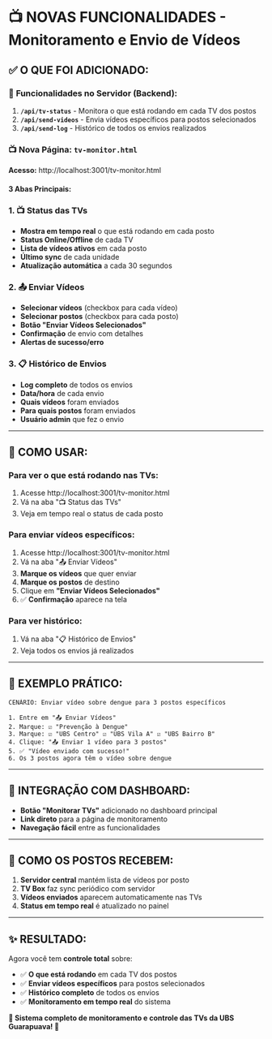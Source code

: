 # 📺 NOVAS FUNCIONALIDADES - Monitoramento e Envio de Vídeos

## ✅ **O QUE FOI ADICIONADO:**

### 🔧 **Funcionalidades no Servidor (Backend):**

1. **`/api/tv-status`** - Monitora o que está rodando em cada TV dos postos
2. **`/api/send-videos`** - Envia vídeos específicos para postos selecionados  
3. **`/api/send-log`** - Histórico de todos os envios realizados

### 📺 **Nova Página: `tv-monitor.html`**

**Acesso:** http://localhost:3001/tv-monitor.html

#### **3 Abas Principais:**

### 1. 📺 **Status das TVs**
- **Mostra em tempo real** o que está rodando em cada posto
- **Status Online/Offline** de cada TV
- **Lista de vídeos ativos** em cada posto
- **Último sync** de cada unidade
- **Atualização automática** a cada 30 segundos

### 2. 📤 **Enviar Vídeos**
- **Selecionar vídeos** (checkbox para cada vídeo)
- **Selecionar postos** (checkbox para cada posto) 
- **Botão "Enviar Vídeos Selecionados"**
- **Confirmação** de envio com detalhes
- **Alertas de sucesso/erro**

### 3. 📋 **Histórico de Envios**
- **Log completo** de todos os envios
- **Data/hora** de cada envio
- **Quais vídeos** foram enviados
- **Para quais postos** foram enviados
- **Usuário admin** que fez o envio

---

## 🚀 **COMO USAR:**

### **Para ver o que está rodando nas TVs:**
1. Acesse http://localhost:3001/tv-monitor.html
2. Vá na aba "📺 Status das TVs"
3. Veja em tempo real o status de cada posto

### **Para enviar vídeos específicos:**
1. Acesse http://localhost:3001/tv-monitor.html
2. Vá na aba "📤 Enviar Vídeos"
3. **Marque os vídeos** que quer enviar
4. **Marque os postos** de destino
5. Clique em **"Enviar Vídeos Selecionados"**
6. ✅ **Confirmação** aparece na tela

### **Para ver histórico:**
1. Vá na aba "📋 Histórico de Envios"
2. Veja todos os envios já realizados

---

## 🎯 **EXEMPLO PRÁTICO:**

```
CENÁRIO: Enviar vídeo sobre dengue para 3 postos específicos

1. Entre em "📤 Enviar Vídeos"
2. Marque: ☑️ "Prevenção à Dengue"
3. Marque: ☑️ "UBS Centro" ☑️ "UBS Vila A" ☑️ "UBS Bairro B"
4. Clique: "📤 Enviar 1 vídeo para 3 postos"
5. ✅ "Vídeo enviado com sucesso!"
6. Os 3 postos agora têm o vídeo sobre dengue
```

---

## 🔗 **INTEGRAÇÃO COM DASHBOARD:**

- **Botão "Monitorar TVs"** adicionado no dashboard principal
- **Link direto** para a página de monitoramento
- **Navegação fácil** entre as funcionalidades

---

## 📡 **COMO OS POSTOS RECEBEM:**

1. **Servidor central** mantém lista de vídeos por posto
2. **TV Box** faz sync periódico com servidor
3. **Vídeos enviados** aparecem automaticamente nas TVs
4. **Status em tempo real** é atualizado no painel

---

## ✨ **RESULTADO:**

Agora você tem **controle total** sobre:
- ✅ **O que está rodando** em cada TV dos postos
- ✅ **Enviar vídeos específicos** para postos selecionados
- ✅ **Histórico completo** de todos os envios
- ✅ **Monitoramento em tempo real** do sistema

**🏥 Sistema completo de monitoramento e controle das TVs da UBS Guarapuava! 🎯**

